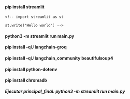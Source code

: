 #### pip install streamlit

    <!-- import streamlit as st

    st.write("Hello world") -->

#### python3 -m streamlit run main.py

#### pip install -qU langchain-groq

#### pip install -qU langchain_community beautifulsoup4

#### pip install python-dotenv

#### pip install chromadb

##### Ejecutar principal_final: python3 -m streamlit run main.py
